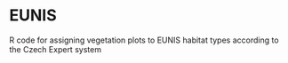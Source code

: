 # EUNIS
 R code for assigning vegetation plots to EUNIS habitat types according to the Czech Expert system
